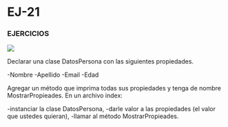 # EJ-21

### EJERCICIOS 

![](https://media.tenor.com/GfSX-u7VGM4AAAAC/coding.gif)

Declarar una clase DatosPersona con las siguientes propiedades.

-Nombre
-Apellido
-Email
-Edad

Agregar un método que imprima todas sus propiedades y tenga de nombre MostrarPropieades.
En un archivo index:

-instanciar la clase DatosPersona, 
-darle valor a las propiedades (el valor que ustedes quieran), 
-llamar al método MostrarPropieades.